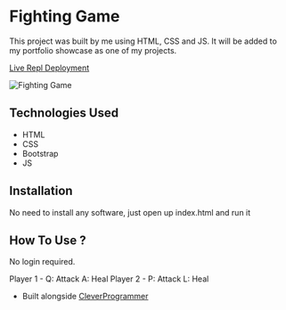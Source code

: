 # Fighting Game


This project was built by me using HTML, CSS and JS. It will be added to my portfolio showcase as one of my projects.

[Live Repl Deployment](https://weather-app-api.ray-xavier-2021.repl.co/)


![Fighting Game](../../../../../Pictures/Screenshots/fight-game.png)

## Technologies Used
* HTML
* CSS
* Bootstrap
* JS

## Installation
No need to install any software, just open up index.html and run it


## How To Use ?
No login required. 

Player 1 -
    Q: Attack
    A: Heal
Player 2 -
    P: Attack
    L: Heal



- Built alongside [CleverProgrammer](https://www.youtube.com/watch?v=lI1ae4REbFM&t=22368s)
